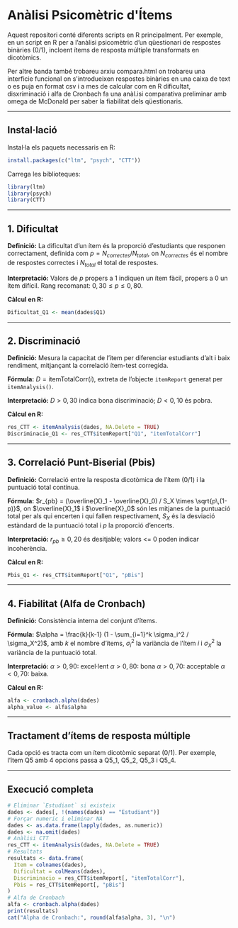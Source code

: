 # Anàlisi Psicomètric d'Ítems

Aquest repositori conté diferents scripts en R principalment. Per exemple, en un script en R per a l’anàlisi psicomètric d’un qüestionari de respostes binàries (0/1), incloent ítems de resposta múltiple transformats en dicotòmics.

Per altre banda també trobareu arxiu compara.html on trobareu una interficie funcional on s'introdueixen respostes binàries en una caixa de text o es puja en format csv i a mes de calcular com en R dificultat, disxriminació i alfa de Cronbach fa una anàl.isi comparativa preliminar amb omega de McDonald per saber la fiabilitat dels qüestionaris.

---

## Instal·lació

Instal·la els paquets necessaris en R:

```r
install.packages(c("ltm", "psych", "CTT"))
```

Carrega les biblioteques:

```r
library(ltm)
library(psych)
library(CTT)
```

---

## 1. Dificultat

**Definició:** La dificultat d’un ítem és la proporció d’estudiants que responen correctament, definida com $p = N_{correctes} / N_{total}$, on $N_{correctes}$ és el nombre de respostes correctes i $N_{total}$ el total de respostes.

**Interpretació:** Valors de $p$ propers a 1 indiquen un ítem fàcil, propers a 0 un ítem difícil. Rang recomanat: $0{,}30 \le p \le 0{,}80$.

**Càlcul en R:**

```r
Dificultat_Q1 <- mean(dades$Q1)
```

---

## 2. Discriminació

**Definició:** Mesura la capacitat de l’ítem per diferenciar estudiants d’alt i baix rendiment, mitjançant la correlació ítem-test corregida.

**Fórmula:** $D = \text{itemTotalCorr}(i)$, extreta de l’objecte `itemReport` generat per `itemAnalysis()`.

**Interpretació:** $D > 0{,}30$ indica bona discriminació; $D < 0{,}10$ és pobra.

**Càlcul en R:**

```r
res_CTT <- itemAnalysis(dades, NA.Delete = TRUE)
Discriminacio_Q1 <- res_CTT$itemReport["Q1", "itemTotalCorr"]
```

---

## 3. Correlació Punt-Biserial (Pbis)

**Definició:** Correlació entre la resposta dicotòmica de l’ítem (0/1) i la puntuació total contínua.

**Fórmula:** $r_{pb} = (\overline{X}_1 - \overline{X}_0) / S_X \times \sqrt{p\,(1-p)}$, on $\overline{X}_1$ i $\overline{X}_0$ són les mitjanes de la puntuació total per als qui encerten i qui fallen respectivament, $S_X$ és la desviació estàndard de la puntuació total i $p$ la proporció d’encerts.

**Interpretació:** $r_{pb} \ge 0{,}20$ és desitjable; valors <= 0 poden indicar incoherència.

**Càlcul en R:**

```r
Pbis_Q1 <- res_CTT$itemReport["Q1", "pBis"]
```

---

## 4. Fiabilitat (Alfa de Cronbach)

**Definició:** Consistència interna del conjunt d’ítems.

**Fórmula:** $\alpha = \frac{k}{k-1} (1 - \sum_{i=1}^k \sigma_i^2 / \sigma_X^2)$, amb $k$ el nombre d’ítems, $\sigma_i^2$ la variància de l’ítem $i$ i $\sigma_X^2$ la variància de la puntuació total.

**Interpretació:** $\alpha > 0{,}90$: excel·lent
 $\alpha > 0{,}80$: bona
 $\alpha > 0{,}70$: acceptable
 $\alpha < 0{,}70$: baixa.

**Càlcul en R:**

```r
alfa <- cronbach.alpha(dades)
alpha_value <- alfa$alpha
```

---

## Tractament d’ítems de resposta múltiple

Cada opció es tracta com un ítem dicotòmic separat (0/1). Per exemple, l’ítem Q5 amb 4 opcions passa a Q5_1, Q5_2, Q5_3 i Q5_4.

---

## Execució completa

```r
# Eliminar `Estudiant` si existeix
dades <- dades[, !(names(dades) == "Estudiant")]
# Forçar numeric i eliminar NA
dades <- as.data.frame(lapply(dades, as.numeric))
dades <- na.omit(dades)
# Anàlisi CTT
res_CTT <- itemAnalysis(dades, NA.Delete = TRUE)
# Resultats
resultats <- data.frame(
  Item = colnames(dades),
  Dificultat = colMeans(dades),
  Discriminacio = res_CTT$itemReport[, "itemTotalCorr"],
  Pbis = res_CTT$itemReport[, "pBis"]
)
# Alfa de Cronbach
alfa <- cronbach.alpha(dades)
print(resultats)
cat("Alpha de Cronbach:", round(alfa$alpha, 3), "\n")
```

